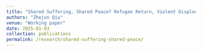 ```yaml
---
title: "Shared Suffering, Shared Peace? Refugee Return, Violent Displacement, and Communal Violence"
authors: "Zhejun Qiu"
venue: "Working paper"
date: 2025-01-03
collection: publications
permalink: /research/shared-suffering-shared-peace/
---
```

